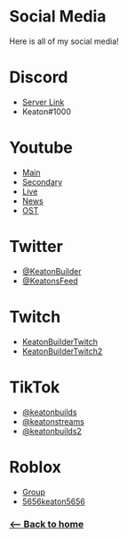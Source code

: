 # Social Media
Here is all of my social media!
# Discord
- [Server Link](https://discord.gg/yFsB7VJQNY)
- Keaton#1000

# Youtube
- [Main](https://www.youtube.com/channel/UCUy7q41uv2OUlAeaEmJPXbA)
- [Secondary](https://www.youtube.com/channel/UCPxC8xRa7_UU1JrIonnLqKQ)
- [Live](https://www.youtube.com/channel/UCEt-Liyg64TEhL0hEwu2osw)
- [News](https://www.youtube.com/channel/UC2hGifaZ4q4diUM4VBNyEAA)
- [OST](https://www.youtube.com/channel/UCDF2rBedT98oR7ehXUzf_Uw)

# Twitter
- [@KeatonBuilder](https://twitter.com/keatonbuilder)
- [@KeatonsFeed](https://twitter.com/keatonsfeed)

# Twitch
- [KeatonBuilderTwitch](https://twitch.tv/KeatonBuilderTwitch)
- [KeatonBuilderTwitch2](https://twitch.tv/KeatonBuilderTwitch2)

# TikTok
- [@keatonbuilds](https://www.tiktok.com/@keatonbuilds)
- [@keatonstreams](https://www.tiktok.com/@keatonstreams)
- [@keatonbuilds2](https://www.tiktok.com/@keatonbuilds2)

# Roblox
- [Group](https://www.roblox.com/groups/3431559/Keatons-Group#!/about)
- [5656keaton5656](https://www.roblox.com/users/211183303/profile)

### [<-- Back to home](https://keatonbuilder.github.io/keatonbuilder)
